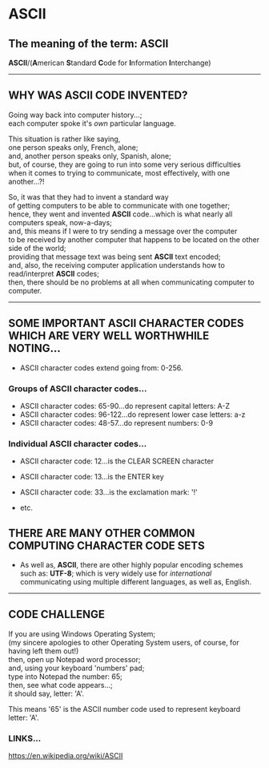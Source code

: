 # ASCII

## The meaning of the term: ASCII

**ASCII**/(**A**merican **S**tandard **C**ode for **I**nformation **I**nterchange)  

-----

## WHY WAS ASCII CODE INVENTED?

Going way back into computer history...;  
each computer spoke it's *own* particular language.

This situation is rather like saying,  
one person speaks only, French, alone;  
and, another person speaks only, Spanish, alone;    
but, of course, they are going to run into some very serious difficulties    
when it comes to trying to communicate, most effectively, with one another...?!  

So, it was that they had to invent a standard way    
of getting computers to be able to communicate with one together;  
hence, they went and invented **ASCII** code...which is what nearly all computers speak, now-a-days;  
and, this means if I were to try sending a message over the computer  
to be received by another computer that happens to be located on the other side of the world;  
providing that message text was being sent **ASCII** text encoded;    
and, also, the receiving computer application understands how to read/interpret **ASCII** codes;  
then, there should be no problems at all when communicating computer to computer.    

-----

## SOME IMPORTANT ASCII CHARACTER CODES WHICH ARE VERY WELL WORTHWHILE NOTING...

- ASCII character codes extend going from: 0-256.  

### Groups of ASCII character codes...

- ASCII character codes: 65-90...do represent capital letters: A-Z
- ASCII character codes: 96-122...do represent lower case letters: a-z
- ASCII character codes: 48-57...do represent numbers: 0-9 

### Individual ASCII character codes...

- ASCII character code: 12...is the CLEAR SCREEN character
- ASCII character code: 13...is the ENTER key
- ASCII character code: 33...is the exclamation mark: '!'

- etc.

## THERE ARE MANY OTHER COMMON COMPUTING CHARACTER CODE SETS

- As well as, **ASCII**, there are other highly popular encoding schemes such as: **UTF-8**;
  which is very widely use for *international* communicating using multiple different languages, as well as, English.

-----

## CODE CHALLENGE

If you are using Windows Operating System;  
(my sincere apologies to other Operating System users, of course, for having left them out!)  
then, open up Notepad word processor;  
and, using your keyboard 'numbers' pad;  
type into Notepad the number: 65;  
then, see what code appears...;  
it should say, letter: 'A'.  

This means '65' is the ASCII number code used to represent keyboard letter: 'A'.  

### LINKS...

https://en.wikipedia.org/wiki/ASCII  
